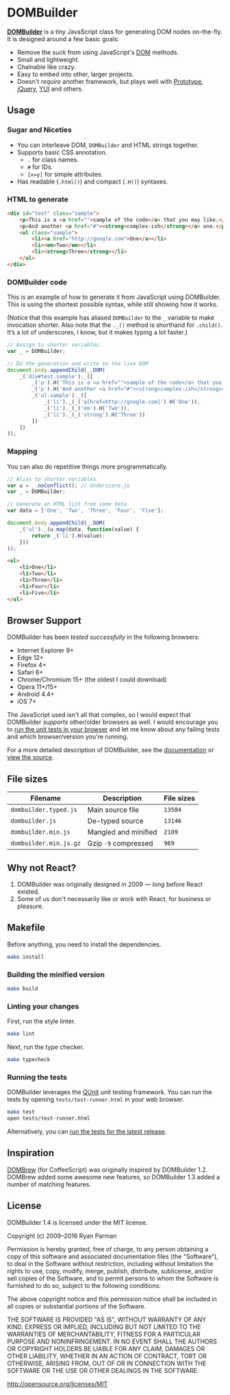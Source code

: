 # DOMBuilder

**[DOMBuilder](http://github.com/skyzyx/dombuilder/)** is a tiny JavaScript class for generating DOM nodes on-the-fly. It is designed around a few basic goals:

* Remove the _suck_ from using JavaScript's [DOM](https://developer.mozilla.org/en/Gecko_DOM_Reference) methods.
* Small and lightweight.
* Chainable like crazy.
* Easy to embed into other, larger projects.
* Doesn't _require_ another framework, but plays well with [Prototype](http://prototypejs.org), [jQuery](http://jquery.com), [YUI](http://yuilibrary.com) and others.


## Usage

### Sugar and Niceties

* You can interleave DOM, `DOMBuilder` and HTML strings together.
* Supports basic CSS annotation.
    * `.` for class names.
    * `#` for IDs.
    * `[x=y]` for simple attributes.
* Has readable (`.html()`) and compact (`.H()`) syntaxes.

### HTML to generate

```html
<div id="test" class="sample">
    <p>This is a <a href="">sample of the code</a> that you may like.</p>
    <p>And another <a href="#"><strong>complex-ish</strong></a> one.</p>
    <ul class="sample">
        <li><a href="http://google.com">One</a></li>
        <li><em>Two</em></li>
        <li><strong>Three</strong></li>
    </ul>
</div>
```

### DOMBuilder code

This is an example of how to generate it from JavaScript using DOMBuilder. This is using the shortest possible syntax, while still showing how it works.

(Notice that this example has aliased `DOMBuilder` to the `_` variable to make invocation shorter. Also note that the `._()` method is shorthand for `.child()`. It’s a lot of underscores, I know, but it makes typing a lot faster.)

```javascript
// Assign to shorter variables.
var _ = DOMBuilder;

// Do the generation and write to the live DOM
document.body.appendChild(_.DOM(
    _('div#test.sample')._([
        _('p').H('This is a <a href="">sample of the code</a> that you may like.'),
        _('p').H('And another <a href="#"><strong>complex-ish</strong></a> one.'),
        _('ul.sample')._([
            _('li')._(_('a[href=http://google.com]').H('One')),
            _('li')._(_('em').H('Two')),
            _('li')._(_('strong').H('Three'))
        ])
    ])
));
```

### Mapping

You can also do repetitive things more programmatically.

```javascript
// Alias to shorter variables.
var u = _.noConflict(); // Underscore.js
var _ = DOMBuilder;

// Generate an HTML list from some data
var data = ['One', 'Two', 'Three', 'Four', 'Five'];

document.body.appendChild(_.DOM(
    _('ul')._(u.map(data, function(value) {
        return _('li').H(value);
    }))
));
```

```html
<ul>
    <li>One</li>
    <li>Two</li>
    <li>Three</li>
    <li>Four</li>
    <li>Five</li>
</ul>
```


## Browser Support

DOMBuilder has been _tested successfully_ in the following browsers:

* Internet Explorer 9+
* Edge 12+
* Firefox 4+
* Safari 6+
* Chrome/Chromium 15+ (the oldest I could download)
* Opera 11+/15+
* Android 4.4+
* iOS 7+

The JavaScript used isn't all that complex, so I would expect that DOMBuilder _supports_ other/older browsers as well. I would encourage you to [run the unit tests in your browser](http://skyzyx.github.com/dombuilder/tests/test-runner.html) and let me know about any failing tests and which browser/version you're running.

For a more detailed description of DOMBuilder, see the [documentation](http://skyzyx.github.com/dombuilder/) or [view the source](http://github.com/skyzyx/dombuilder/).


## File sizes

| Filename               | Description            | File sizes |
| ---------------------- | ---------------------- | ---------- |
| `dombuilder.typed.js`  | Main source file       | `13584` |
| `dombuilder.js`        | De-typed source        | `13146` |
| `dombuilder.min.js`    | Mangled and minified   | `2109` |
| `dombuilder.min.js.gz` | Gzip `-9` compressed   | `969` |


## Why not React?

1. DOMBuilder was originally designed in 2009 — _long_ before React existed.
1. Some of us don't necessarily like or work with React, for business or pleasure.


## Makefile

Before anything, you need to install the dependencies.

```bash
make install
```

### Building the minified version

```bash
make build
```


### Linting your changes

First, run the style linter.

```bash
make lint
```

Next, run the type checker.

```bash
make typecheck
```


### Running the tests

DOMBuilder leverages the [QUnit](https://github.com/jquery/qunit) unit testing framework. You can run the tests by opening `tests/test-runner.html` in your web browser.

```bash
make test
open tests/test-runner.html
```

Alternatively, you can [run the tests for the latest release](http://skyzyx.github.com/dombuilder/tests/test-runner.html).


## Inspiration

[DOMBrew](https://github.com/glebm/DOMBrew/) (for CoffeeScript) was originally inspired by DOMBuilder 1.2. DOMBrew added some awesome new features, so DOMBuilder 1.3 added a number of matching features.


## License

DOMBuilder 1.4 is licensed under the MIT license.

Copyright (c) 2009–2016 Ryan Parman

Permission is hereby granted, free of charge, to any person obtaining a copy of this software and associated documentation files (the "Software"), to deal in the Software without restriction, including without limitation the rights to use, copy, modify, merge, publish, distribute, sublicense, and/or sell copies of the Software, and to permit persons to whom the Software is furnished to do so, subject to the following conditions:

The above copyright notice and this permission notice shall be included in all copies or substantial portions of the Software.

THE SOFTWARE IS PROVIDED "AS IS", WITHOUT WARRANTY OF ANY KIND, EXPRESS OR IMPLIED, INCLUDING BUT NOT LIMITED TO THE WARRANTIES OF MERCHANTABILITY, FITNESS FOR A PARTICULAR PURPOSE AND NONINFRINGEMENT. IN NO EVENT SHALL THE AUTHORS OR COPYRIGHT HOLDERS BE LIABLE FOR ANY CLAIM, DAMAGES OR OTHER LIABILITY, WHETHER IN AN ACTION OF CONTRACT, TORT OR OTHERWISE, ARISING FROM, OUT OF OR IN CONNECTION WITH THE SOFTWARE OR THE USE OR OTHER DEALINGS IN THE SOFTWARE.

<http://opensource.org/licenses/MIT>
